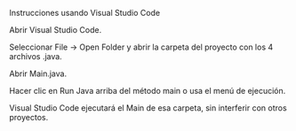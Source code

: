 Instrucciones usando Visual Studio Code

Abrir Visual Studio Code.

Seleccionar File → Open Folder y abrir la carpeta del proyecto con los 4 archivos .java.

Abrir Main.java.

Hacer clic en Run Java arriba del método main o usa el menú de ejecución.

Visual Studio Code ejecutará el Main de esa carpeta, sin interferir con otros proyectos.